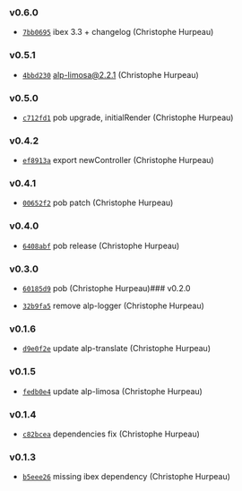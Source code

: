 ### v0.6.0

- [`7bb0695`](https://github.com/alpjs/alp-browser/commit/7bb06958a4ce604f39b7295bff23bd43e39712a8) ibex 3.3 + changelog (Christophe Hurpeau)

### v0.5.1

- [`4bbd230`](https://github.com/alpjs/alp-browser/commit/4bbd230b6ce49cb0c8b1373b9e172da676fbef1b) alp-limosa@2.2.1 (Christophe Hurpeau)

### v0.5.0

- [`c712fd1`](https://github.com/alpjs/alp-browser/commit/c712fd1b383825a4b23a5c48ad2a4fa4330c0270) pob upgrade, initialRender (Christophe Hurpeau)

### v0.4.2

- [`ef8913a`](https://github.com/alpjs/alp-browser/commit/ef8913aa5183af03d9190aa8431593ed673e5e8d) export newController (Christophe Hurpeau)

### v0.4.1

- [`00652f2`](https://github.com/alpjs/alp-browser/commit/00652f27915a4dda0f562746c08d46359fe7470b) pob patch (Christophe Hurpeau)

### v0.4.0

- [`6408abf`](https://github.com/alpjs/alp-browser/commit/6408abf6a0a6da1bc3549a5adde460b7cf29fe98) pob release (Christophe Hurpeau)

### v0.3.0

- [`60185d9`](https://github.com/alpjs/alp-browser/commit/60185d9bc2581eb3b00f8c8cb482dee0c529f8ea) pob (Christophe Hurpeau)### v0.2.0

- [`32b9fa5`](https://github.com/alpjs/alp-browser/commit/32b9fa5c72ee64e3c60969d784aa0a231907620e) remove alp-logger (Christophe Hurpeau)

### v0.1.6

- [`d9e0f2e`](https://github.com/alpjs/alp-browser/commit/d9e0f2e2d4fccc31d1f9de74b877206d2611b0dc) update alp-translate (Christophe Hurpeau)

### v0.1.5

- [`fedb0e4`](https://github.com/alpjs/alp-browser/commit/fedb0e40d3635292dc52b7cacb28fbba2b9658d0) update alp-limosa (Christophe Hurpeau)


### v0.1.4

- [`c82bcea`](https://github.com/alpjs/alp-browser/commit/c82bceac2f592672664f3b3c76366ddccc4e36ca) dependencies fix (Christophe Hurpeau)

### v0.1.3

- [`b5eee26`](https://github.com/alpjs/alp-browser/commit/b5eee263bfd1e0f2e4c0015eb7eac3f0de712ea6) missing ibex dependency (Christophe Hurpeau)
